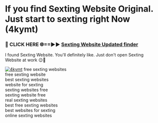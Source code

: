 # If you find Sexting Website Original. Just start to sexting right Now (4kymt)

<h3>🔴 CLICK HERE 🌐==►► <a href="https://tinyurl.com/2s32jyrn" rel="nofollow">Sexting Website Updated finder</a></h3>

I found Sexting Website. You'll definitely like. Just don't open Sexting Website at work 😉💬

[![4kymt](https://i.imgur.com/sZc9xG4.jpeg)](https://tinyurl.com/2s32jyrn)
free sexting websites<br>
free sexting website<br>
best sexting websites<br>
website for sexting<br>
sexting websites free<br>
sexting website free<br>
real sexting websites<br>
best free sexting websites<br>
best websites for sexting<br>
online sexting websites